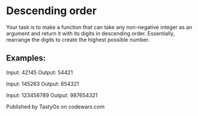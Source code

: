 # Descending order

Your task is to make a function that can take any non-negative integer as an argument and return it with its digits in descending order. Essentially, rearrange the digits to create the highest possible number.

## Examples:
Input: 42145 Output: 54421

Input: 145263 Output: 654321

Input: 123456789 Output: 987654321

Published by TastyOs on codewars.com

